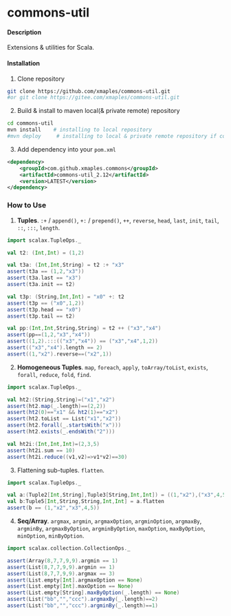 # commons-util

#### Description

Extensions & utilities for Scala.

#### Installation

1. Clone repository
```bash
git clone https://github.com/xmaples/commons-util.git
#or git clone https://gitee.com/xmaples/commons-util.git
```

2. Build & install to maven local(& private remote) repository
```bash
cd commons-util
mvn install    # installing to local repository
#mvn deploy     # installing to local & private remote repository if configured private remote repo
```

3. Add dependency into your `pom.xml`
```xml
<dependency>
    <groupId>com.github.xmaples.commons</groupId>
    <artifactId>commons-util_2.12</artifactId>
    <version>LATEST</version>
</dependency>
```

### How to Use

1. **Tuples**. `:+` / `append()`, `+:` / `prepend()`, `++`, `reverse`, `head`, `last`, `init`, `tail`, `::`, `:::`, `length`.

```scala
import scalax.TupleOps._

val t2: (Int,Int) = (1,2)

val t3a: (Int,Int,String) = t2 :+ "x3"
assert(t3a == (1,2,"x3"))
assert(t3a.last == "x3")
assert(t3a.init == t2)

val t3p: (String,Int,Int) = "x0" +: t2
assert(t3p == ("x0",1,2))
assert(t3p.head == "x0")
assert(t3p.tail == t2)

val pp:(Int,Int,String,String) = t2 ++ ("x3","x4")
assert(pp==(1,2,"x3","x4"))
assert((1,2).:::(("x3","x4")) == ("x3","x4",1,2))
assert(("x3","x4").length == 2)
assert((1,"x2").reverse==("x2",1))
```

2. **Homogeneous Tuples**. `map`, `foreach`, `apply`, `toArray/toList`, `exists`, `forall`, `reduce`, `fold`, `find`.

```scala
import scalax.TupleOps._

val ht2:(String,String)=("x1","x2")
assert(ht2.map(_.length)==(2,2))
assert(ht2(0)=="x1" && ht2(1)=="x2")
assert(ht2.toList == List("x1","x2"))
assert(ht2.forall(_.startsWith("x")))
assert(ht2.exists(_.endsWith("2")))

val ht2i:(Int,Int,Int)=(2,3,5)
assert(ht2i.sum == 10)
assert(ht2i.reduce((v1,v2)=>v1*v2)==30)
```

3. Flattening sub-tuples. `flatten`.

```scala
import scalax.TupleOps._

val a:(Tuple2[Int,String],Tuple3[String,Int,Int]) = ((1,"x2"),("x3",4,5))
val b:Tuple5[Int,String,String,Int,Int] = a.flatten
assert(b == (1,"x2","x3",4,5))
```

4. **Seq/Array**. `argmax`, `argmin`, `argmaxOption`, `argminOption`, `argmaxBy`, `argminBy`, `argmaxByOption`, `argminByOption`, `maxOption`, `maxByOption`, `minOption`, `minByOption`.

```scala
import scalax.collection.CollectionOps._

assert(Array(8,7,7,9,9).argmin == 1)
assert(List(8,7,7,9,9).argmin == 1)
assert(List(8,7,7,9,9).argmax == 3)
assert(List.empty[Int].argmaxOption == None)
assert(List.empty[Int].maxOption == None)
assert(List.empty[String].maxByOption(_.length) == None)
assert(List("bb","","ccc").argmaxBy(_.length)==2)
assert(List("bb","","ccc").argminBy(_.length)==1)
```
